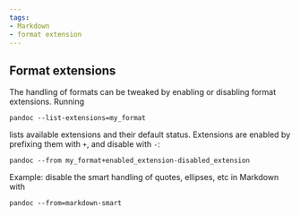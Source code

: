 ```yaml
---
tags:
- Markdown
- format extension
---
```


## Format extensions

The handling of formats can be tweaked by enabling or disabling format
extensions. Running

    pandoc --list-extensions=my_format

lists available extensions and their default status. Extensions are
enabled by prefixing them with `+`, and disable with `-`:

    pandoc --from my_format+enabled_extension-disabled_extension

Example: disable the smart handling of quotes, ellipses, etc in Markdown
with

    pandoc --from=markdown-smart
